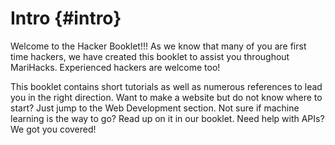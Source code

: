 # Intro {#intro}

Welcome to the Hacker Booklet!!! As we know that many of you are first time hackers, we have created this booklet to assist you throughout MariHacks. Experienced hackers are welcome too!

This booklet contains short tutorials as well as numerous references to lead you in the right direction. Want to make a website but do not know where to start? Just jump to the Web Development section. Not sure if machine learning is the way to go? Read up on it in our booklet. Need help with APIs? We got you covered!